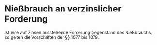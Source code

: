 # Nießbrauch an verzinslicher Forderung

Ist eine auf Zinsen ausstehende Forderung Gegenstand des Nießbrauchs, so gelten die Vorschriften der §§ 1077 bis 1079. 

